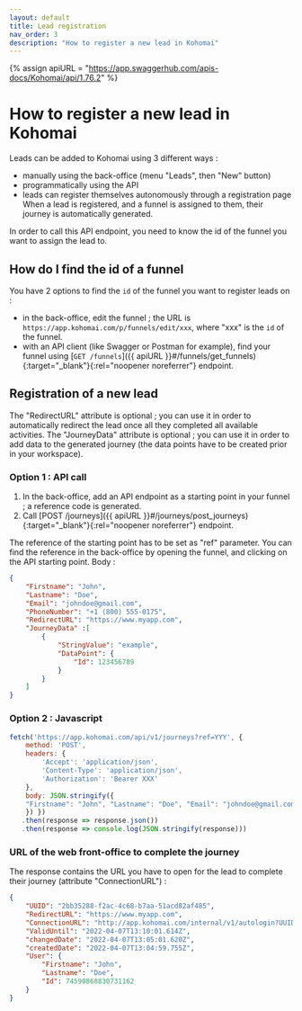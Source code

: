```yaml
---
layout: default
title: Lead registration
nav_order: 3
description: "How to register a new lead in Kohomai"
---
```

{% assign apiURL = "https://app.swaggerhub.com/apis-docs/Kohomai/api/1.76.2" %}

# How to register a new lead in Kohomai

Leads can be added to Kohomai using 3 different ways :
- manually using the back-office (menu "Leads", then "New" button)
- programmatically using the API
- leads can register themselves autonomously through a registration page
When a lead is registered, and a funnel is assigned to them, their journey is automatically generated.

In order to call this API endpoint, you need to know the id of the funnel you want to assign the lead to.

## How do I find the id of a funnel

You have 2 options to find the ``id`` of the funnel you want to register leads on :
  * in the back-office, edit the funnel ; the URL is ``https://app.kohomai.com/p/funnels/edit/xxx``, where "xxx" is the ``id`` of the funnel.
  * with an API client (like Swagger or Postman for example), find your funnel using [``GET /funnels``]({{ apiURL }}#/funnels/get_funnels){:target="_blank"}{:rel="noopener noreferrer"} endpoint.

## Registration of a new lead

The "RedirectURL" attribute is optional ; you can use it in order to automatically redirect the lead once all they completed all available activities.
The "JourneyData" attribute is optional ; you can use it in order to add data to the generated journey (the data points have to be created prior in your workspace).

### Option 1 : API call

1. In the back-office, add an API endpoint as a starting point in your funnel ; a reference code is generated.
2. Call [POST /journeys]({{ apiURL }}#/journeys/post_journeys){:target="_blank"}{:rel="noopener noreferrer"} endpoint.

The reference of the starting point has to be set as "ref" parameter. You can find the reference in the back-office by opening the funnel, and clicking on the API starting point.
Body :
```json
{
    "Firstname": "John",
    "Lastname": "Doe",
    "Email": "johndoe@gmail.com",
    "PhoneNumber": "+1 (800) 555‑0175",
    "RedirectURL": "https://www.myapp.com",
    "JourneyData" :[
        {
            "StringValue": "example",
            "DataPoint": {
                "Id": 123456789
            }
        }
    ]
}
```

### Option 2 : Javascript

```js
fetch('https://app.kohomai.com/api/v1/journeys?ref=YYY', {
    method: 'POST',
    headers: {
        'Accept': 'application/json',
        'Content-Type': 'application/json',
        'Authorization': 'Bearer XXX'
    },
    body: JSON.stringify({
    "Firstname": "John", "Lastname": "Doe", "Email": "johndoe@gmail.com", "PhoneNumber": "+1 (800) 555‑0175", "RedirectURL": "https://www.myapp.com", "JourneyData" :[ { "StringValue": "example", "DataPoint": { "Id": 123456789 }} ]
    }) })
   .then(response => response.json())
   .then(response => console.log(JSON.stringify(response)))
```

### URL of the web front-office to complete the journey

The response contains the URL you have to open for the lead to complete their journey (attribute "ConnectionURL") :

```json
{
    "UUID": "2bb35288-f2ac-4c68-b7aa-51acd82af485",
    "RedirectURL": "https://www.myapp.com",
    "ConnectionURL": "http://app.kohomai.com/internal/v1/autologin?UUID=2bb35288-f2ac-4c68-b7aa-51acd82af485",
    "ValidUntil": "2022-04-07T13:10:01.614Z",
    "changedDate": "2022-04-07T13:05:01.620Z",
    "createdDate": "2022-04-07T13:04:59.755Z",
    "User": {
        "Firstname": "John",
        "Lastname": "Doe",
        "Id": 74590868830731162
    }
}
```
